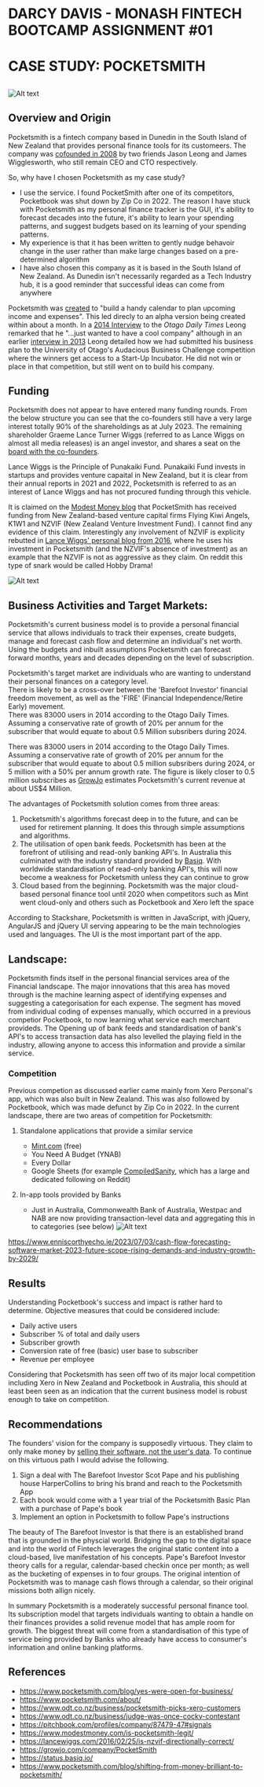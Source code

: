 

# DARCY DAVIS - MONASH FINTECH BOOTCAMP ASSIGNMENT #01

# CASE STUDY: POCKETSMITH
 
##

![Alt text](https://encrypted-tbn0.gstatic.com/images?q=tbn:ANd9GcTXuDBVQHkOQrGbHVaeHFnvpGsCLtoWKONJirGBzcPp38QbHurQgas1Sw2COu70SuCb3g&usqp=CAU "Pocketsmith logo")

## Overview and Origin
Pocketsmith is a fintech company based in Dunedin in the South Island of New Zealand that provides personal finance tools for its customeers.
The company was [cofounded in 2008](https://www.pocketsmith.com/blog/yes-were-open-for-business/) by two friends Jason Leong and James Wigglesworth, who still remain CEO and CTO respectively.

So, why have I chosen Pocketsmith as my case study?
* I use the service. I found PocketSmith after one of its competitors, Pocketbook was shut down by Zip Co in 2022.  The reason I have stuck with Pocketsmith as my personal finance tracker is the GUI, it's ability to forecast decades into the future, it's ability to learn your spending patterns, and suggest budgets based on its learning of your spending patterns.
* My experience is that it has been written to gently nudge behavoir change in the user rather than make large changes based on a pre-determined algorithm
* I have also chosen this company as it is based in the South Island of New Zealand.  As Dunedin isn't necessarily regarded as a Tech Industry hub, it is a good reminder that successful ideas can come from anywhere


Pocketsmith was [created](https://www.pocketsmith.com/about/) to "build a handy calendar to plan upcoming income and expenses". This led direcly to an alpha version  being created within about a month.  In a [2014 Interview](https://www.odt.co.nz/business/pocketsmith-picks-xero-customers) to the *Otago Daily Times* Leong remarked that he "...just wanted to have a cool company" although in an earlier [interview in 2013](https://www.odt.co.nz/business/judge-was-once-cocky-contestant) Leong detailed how we had submitted his business plan to the University of Otago's Audacious Business Challenge competition where the winners get access to a Start-Up Incubator. He did not win or place in that competition, but still went on to build his company.

## Funding
Pocketsmith does not appear to have entered many funding rounds.  From the below structure you can see that the co-founders still have a very large interest totally 90% of the shareholdings as at July 2023.  The remaining shareholder Graeme Lance Turner Wiggs (referred to as Lance Wiggs on almost all media releases) is an angel investor, and shares a seat on the [board with the co-founders](https://pitchbook.com/profiles/company/87479-47#signals).  

Lance Wiggs is the Principle of Punakaiki Fund.  Punakaiki Fund invests in startups and provides venture capaital in New Zealand, but it is clear from their annual reports in 2021 and 2022, Pocketsmith is referred to as an interest of Lance Wiggs and has not procured funding through this vehicle.

It is claimed on the [Modest Money blog](https://www.modestmoney.com/is-pocketsmith-legit/) that PocketSmith has received funding from New Zealand-based venture capital firms Flying Kiwi Angels, K1W1 and NZVIF (New Zealand Venture Investment Fund).  I cannot find any evidence of this claim.  Interestingly any involvement of NZVIF is explicity rebutted in [Lance Wiggs' personal blog from 2016](https://lancewiggs.com/2016/02/25/is-nzvif-directionally-correct/), where he uses his investment in Pocketsmith (and the NZVIF's absence of investment) as an example that the NZVIF is not as aggressive as they claim.  On reddit this type of snark would be called Hobby Drama!

![Alt text](https://github.com/darcy5d/Fintech_Assignment_01/blob/main/Orbis_ownership_chart.png?raw=true "Current Pocketsmith ownership structure. Source: Orbis financial database")


## Business Activities and Target Markets:

Pocketsmith's current business model is to provide a personal financial service that allows individuals to track their expenses, create budgets, manage and forecast cash flow and determine an individual's net worth.  Using the budgets and inbuilt assumptions Pocketsmith can forecast forward months, years and decades depending on the level of subscription.

Pocketsmith's target market are individuals who are wanting to understand their personal finances on a category level.  
There is likely to be a cross-over between the 'Barefoot Investor' financial freedom movement, as well as the 'FIRE' (Financial Independence/Retire Early) movement.  
There was 83000 users in 2014 according to the Otago Daily Times.  Assuming a conservative rate of growth of 20% per annum for the subscriber that would equate to about 0.5 Million subsribers during 2024.

There was 83000 users in 2014 according to the Otago Daily Times.  Assuming a conservative rate of growth of 20% per annum for the subscriber that would equate to about 0.5 million subsribers during 2024, or 5 million with a 50% per annum growth rate.  The figure is likely closer to 0.5 million subscribes as [GrowJo](https://growjo.com/company/PocketSmith) estimates Pocketsmith's current revenue at about US$4 Million.

The advantages of Pocketsmith solution comes from three areas:
1. Pocketsmith's algorithms forecast deep in to the future, and can be used for retirement planning.  It does this through simple assumptions and algorithms.
2. The utilisation of open bank feeds.  Pocketsmith has been at the forefront of utilising and read-only banking API's.  In Australia this culminated with the industry standard provided by [Basiq](https://status.basiq.io/).  With worldwide standardisation of read-only banking API's, this will now become a weakness for Pocketsmith unless they can continue to grow
3. Cloud based from the beginning.  Pocketsmith was the major cloud-based personal finance tool until 2020 when competitors such as Mint went cloud-only and others such as Pocketbook and Xero left the space


According to Stackshare, Pocketsmith is written in JavaScript, with jQuery, AngularJS and jQuery UI serving appearing to be the main technologies used and languages.  The UI is the most important part of the app. 

## Landscape:

Pocketsmith finds itself in the personal financial services area of the Financial landscape.
The major innovations that this area has moved through is the machine learning aspect of identifying expenses and suggesting a categorisation for each expense.  The segment has moved from individual coding of expenses manually, which occurred in a previous competior Pocketbook, to now learning what service each merchant provideds.
The Opening up of bank feeds and standardisation of bank's API's to access transaction data has also levelled the playing field in the industry, allowing anyone to access this information and provide a similar service.


### Competition
Previous competion as discussed earlier came mainly from Xero Personal's app, which was also built in New Zealand.  This was also followed by Pocketbook, which was made defunct by Zip Co in 2022. In the current landscape, there are two areas of competition for Pocketsmith:
1. Standalone applications that provide a similar service
    - [Mint.com](https://www.doughroller.net/personal-finance/budgeting/7-alternatives-to-mint-com/) (free)
    - You Need A Budget (YNAB)
    - Every Dollar
    - Google Sheets (for example [CompiledSanity](https://cspersonalfinance.io/), which has a large and dedicated following on Reddit)

2. In-app tools provided by Banks
    - Just in Australia, Commonwealth Bank of Australia, Westpac and NAB are now providing transaction-level data and aggregating this in to categories (see below)
    ![Alt text](https://tillymoney.com.au/wp-content/uploads/2021/08/CBA-cashflow-1024x879.png "Pocketsmith logo")

 https://www.enniscorthyecho.ie/2023/07/03/cash-flow-forecasting-software-market-2023-future-scope-rising-demands-and-industry-growth-by-2029/

## Results

Understanding Pocketbook's success and impact is rather hard to determine.
Objective measures that could be considered include:
- Daily active users
- Subscriber % of total and daily users
- Subscriber growth
- Conversion rate of free (basic) user base to subscriber
- Revenue per employee

Considering that Pocketsmith has seen off two of its major local competition including Xero in New Zealand and Pocketbook in Australia, this should at least been seen as an indication that the current business model is robust enough to take on competition.

## Recommendations

The founders' vision for the company is supposedly virtuous.  They claim to only make money by [selling their software, not the user's data](https://www.pocketsmith.com/blog/shifting-from-money-brilliant-to-pocketsmith/).
To continue on this virtuous path I would advise the following.
1. Sign a deal with The Barefoot Investor Scot Pape and his publishing house HarperCollins to bring his brand and reach to the Pocketsmith App
2. Each book would come with a 1 year trial of the Pocketsmith Basic Plan with a purchase of Pape's book
3. Implement an option in Pocketsmith to follow Pape's instructions

The beauty of The Barefoot Investor is that there is an established brand that is grounded in the physcial world.  Bridging the gap to the digital space and into the world of Fintech leverages the original static content into a cloud-based, live manifestation of his concepts.
Pape's Barefoot Investor theory calls for a regular, calendar-based checkin once per month; as well as the bucketing of expenses in to four groups.  The original intention of Pocketsmith was to manage cash flows through a calendar, so their original missions both allign nicely.

In summary Pocketsmith is a moderately successful personal finance tool.  Its subscription model that targets individuals wanting to obtain a handle on their finances provides a solid revenue model that has ample room for growth.  The biggest threat will come from a standardisation of this type of service being provided by Banks who already have access to consumer's information and online banking platforms.

## References
- https://www.pocketsmith.com/blog/yes-were-open-for-business/
- https://www.pocketsmith.com/about/
- https://www.odt.co.nz/business/pocketsmith-picks-xero-customers
- https://www.odt.co.nz/business/judge-was-once-cocky-contestant
- https://pitchbook.com/profiles/company/87479-47#signals
- https://www.modestmoney.com/is-pocketsmith-legit/
- https://lancewiggs.com/2016/02/25/is-nzvif-directionally-correct/
- https://growjo.com/company/PocketSmith
- https://status.basiq.io/
- https://www.pocketsmith.com/blog/shifting-from-money-brilliant-to-pocketsmith/






